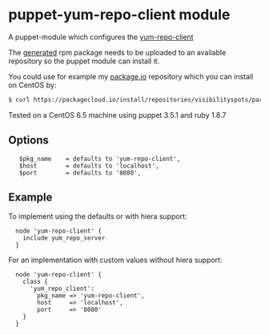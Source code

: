 # puppet-yum-repo-client module

A puppet-module which configures the [yum-repo-client](https://github.com/ImmobilienScout24/yum-repo-client)

The [generated](https://github.com/ImmobilienScout24/yum-repo-client#build-rpm) rpm package needs to be uploaded to an available repository so the puppet module can install it.

You could use for example my [package.io](https://packagecloud.io/visibilityspots/packages) repository which you can install on CentOS by:

```bash
$ curl https://packagecloud.io/install/repositories/visibilityspots/packages/script.rpm | sudo bash
```

Tested on a CentOS 6.5 machine using puppet 3.5.1 and ruby 1.8.7

## Options

```puppet
   $pkg_name    = defaults to 'yum-repo-client',
   $host        = defaults to 'localhost',
   $port        = defaults to '8080',
```

## Example

To implement using the defaults or with hiera support:

```puppet
  node 'yum-repo-client' {
    include yum_repo_server
  }
```

For an implementation with custom values without hiera support:

```puppet
  node 'yum-repo-client' {
    class {
      'yum_repo_client':
        pkg_name => 'yum-repo-client',
        host     => 'localhost',
        port     => '8080'
    }
  }
```
